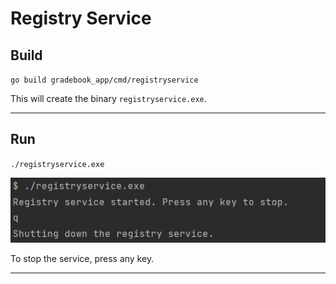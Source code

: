 # Registry Service

## Build
`go build gradebook_app/cmd/registryservice`

This will create the binary `registryservice.exe`.

---

## Run 
`./registryservice.exe`

![registryservice](../../img/cmd_registryservice.png "Run registryservice")

To stop the service, press any key.

---

